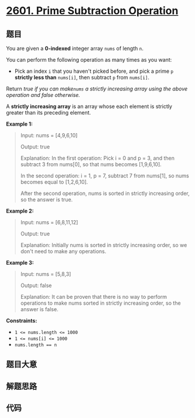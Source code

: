 # [2601. Prime Subtraction Operation](https://leetcode.com/problems/prime-subtraction-operation/)

## 题目

You are given a **0-indexed** integer array `nums` of length `n`.

You can perform the following operation as many times as you want:

  * Pick an index `i` that you haven't picked before, and pick a prime `p` **strictly less than** `nums[i]`, then subtract `p` from `nums[i]`.

Return _true if you can make`nums` a strictly increasing array using the above
operation and false otherwise._

A **strictly increasing array** is an array whose each element is strictly
greater than its preceding element.



**Example 1:**

> Input: nums = [4,9,6,10]
> 
> Output: true
> 
> Explanation: In the first operation: Pick i = 0 and p = 3, and then subtract 3 from nums[0], so that nums becomes [1,9,6,10].
> 
> In the second operation: i = 1, p = 7, subtract 7 from nums[1], so nums becomes equal to [1,2,6,10].
> 
> After the second operation, nums is sorted in strictly increasing order, so the answer is true.

**Example 2:**

> Input: nums = [6,8,11,12]
> 
> Output: true
> 
> Explanation: Initially nums is sorted in strictly increasing order, so we don't need to make any operations.

**Example 3:**

> Input: nums = [5,8,3]
> 
> Output: false
> 
> Explanation: It can be proven that there is no way to perform operations to make nums sorted in strictly increasing order, so the answer is false.



**Constraints:**

  * `1 <= nums.length <= 1000`
  * `1 <= nums[i] <= 1000`
  * `nums.length == n`


## 题目大意

## 解题思路

## 代码

```javascript

```


